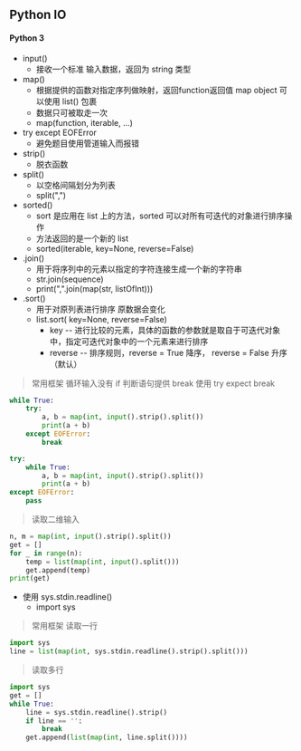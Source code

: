 ## Python IO 

#### Python 3
- input()
    - 接收一个标准 输入数据，返回为 string 类型
- map()
    - 根据提供的函数对指定序列做映射，返回function返回值 map object 可以使用 list() 包裹 
    - 数据只可被取走一次
    - map(function, iterable, ...)
- try except EOFError
    - 避免题目使用管道输入而报错
- strip()
    - 脱衣函数
- split()
    - 以空格间隔划分为列表
    - split(",")
- sorted()
    - sort 是应用在 list 上的方法，sorted 可以对所有可迭代的对象进行排序操作
    - 方法返回的是一个新的 list
    - sorted(iterable, key=None, reverse=False)  
- .join()
    - 用于将序列中的元素以指定的字符连接生成一个新的字符串
    - str.join(sequence)
    - print(",".join(map(str, listOfInt)))
- .sort()
    - 用于对原列表进行排序      原数据会变化
    - list.sort( key=None, reverse=False)
        - key -- 进行比较的元素，具体的函数的参数就是取自于可迭代对象中，指定可迭代对象中的一个元素来进行排序
        - reverse -- 排序规则，reverse = True 降序， reverse = False 升序（默认）


> 常用框架  循环输入没有 if 判断语句提供 break 使用 try expect break
```python
while True:
    try:
        a, b = map(int, input().strip().split())
        print(a + b)
    except EOFError:
        break
```
```python
try:
    while True:
        a, b = map(int, input().strip().split())
        print(a + b)
except EOFError:
    pass
```

> 读取二维输入 
```python
n, m = map(int, input().strip().split())
get = []
for _ in range(n):
    temp = list(map(int, input().split()))
    get.append(temp)
print(get)
```


- 使用 sys.stdin.readline()
    - import sys

> 常用框架 读取一行
```python
import sys
line = list(map(int, sys.stdin.readline().strip().split()))
```

> 读取多行
```python
import sys
get = []
while True:
    line = sys.stdin.readline().strip()
    if line == '':
        break
    get.append(list(map(int, line.split())))
```